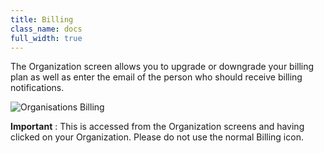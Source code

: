 ```yaml
---
title: Billing
class_name: docs
full_width: true
---
```


The Organization screen allows you to upgrade or downgrade your billing plan as well as enter the email of the person who should receive billing notifications.

![Organisations Billing](/img/docs/organisations_billing.png)

**Important** : This is accessed from the Organization screens and having clicked on your Organization. Please do not use the normal Billing icon.

